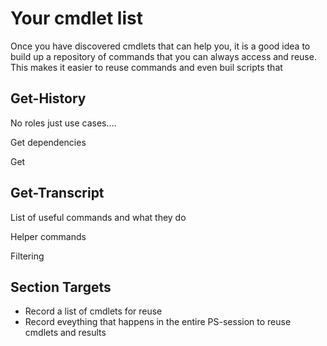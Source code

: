 # Your cmdlet list

Once you have discovered cmdlets that can help you, it is a good idea to build up a repository of commands that you can always access and reuse. This makes it easier to reuse commands and even buil scripts that

## Get-History

No roles just use cases....

Get dependencies

Get

## Get-Transcript

List of useful commands and what they do

Helper commands

Filtering

### 

## Section Targets

* Record a list of cmdlets for reuse 
* Record eveything that happens in the entire PS-session to reuse cmdlets and results



